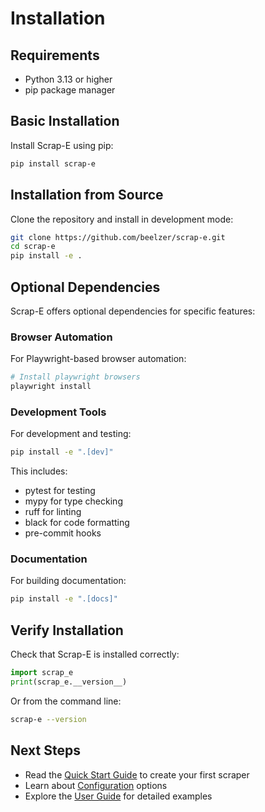 # Installation

## Requirements

- Python 3.13 or higher
- pip package manager

## Basic Installation

Install Scrap-E using pip:

```bash
pip install scrap-e
```

## Installation from Source

Clone the repository and install in development mode:

```bash
git clone https://github.com/beelzer/scrap-e.git
cd scrap-e
pip install -e .
```

## Optional Dependencies

Scrap-E offers optional dependencies for specific features:

### Browser Automation

For Playwright-based browser automation:

```bash
# Install playwright browsers
playwright install
```

### Development Tools

For development and testing:

```bash
pip install -e ".[dev]"
```

This includes:
- pytest for testing
- mypy for type checking
- ruff for linting
- black for code formatting
- pre-commit hooks

### Documentation

For building documentation:

```bash
pip install -e ".[docs]"
```

## Verify Installation

Check that Scrap-E is installed correctly:

```python
import scrap_e
print(scrap_e.__version__)
```

Or from the command line:

```bash
scrap-e --version
```

## Next Steps

- Read the [Quick Start Guide](quickstart.md) to create your first scraper
- Learn about [Configuration](configuration.md) options
- Explore the [User Guide](../user-guide/web-scraping.md) for detailed examples
